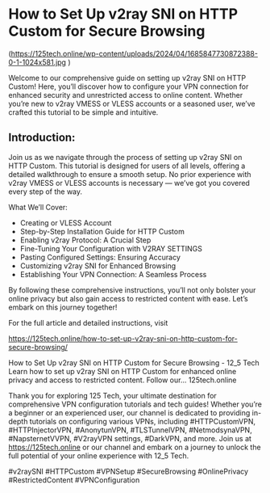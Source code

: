 # How to Set Up v2ray SNI on HTTP Custom for Secure Browsing

(https://125tech.online/wp-content/uploads/2024/04/1685847730872388-0-1-1024x581.jpg )

Welcome to our comprehensive guide on setting up v2ray SNI on HTTP Custom! Here, you’ll discover how to configure your VPN connection for enhanced security and unrestricted access to online content. Whether you’re new to v2ray VMESS or VLESS accounts or a seasoned user, we’ve crafted this tutorial to be simple and intuitive.

## Introduction:
Join us as we navigate through the process of setting up v2ray SNI on HTTP Custom. This tutorial is designed for users of all levels, offering a detailed walkthrough to ensure a smooth setup. No prior experience with v2ray VMESS or VLESS accounts is necessary — we’ve got you covered every step of the way.

What We’ll Cover:
- Creating or VLESS Account
- Step-by-Step Installation Guide for HTTP Custom
- Enabling v2ray Protocol: A Crucial Step
- Fine-Tuning Your Configuration with V2RAY SETTINGS
- Pasting Configured Settings: Ensuring Accuracy
- Customizing v2ray SNI for Enhanced Browsing
- Establishing Your VPN Connection: A Seamless Process

By following these comprehensive instructions, you’ll not only bolster your online privacy but also gain access to restricted content with ease. Let’s embark on this journey together!

For the full article and detailed instructions, visit

https://125tech.online/how-to-set-up-v2ray-sni-on-http-custom-for-secure-browsing/

How to Set Up v2ray SNI on HTTP Custom for Secure Browsing - 12_5 Tech
Learn how to set up v2ray SNI on HTTP Custom for enhanced online privacy and access to restricted content. Follow our…
125tech.online

Thank you for exploring 125 Tech, your ultimate destination for comprehensive VPN configuration tutorials and tech guides! Whether you’re a beginner or an experienced user, our channel is dedicated to providing in-depth tutorials on configuring various VPNs, including #HTTPCustomVPN, #HTTPInjectorVPN, #AnonytunVPN, #TLSTunnelVPN, #NetmodsynaVPN, #NapsternetVVPN, #V2rayVPN settings, #DarkVPN, and more. Join us at https://125tech.online or our channel and embark on a journey to unlock the full potential of your online experience with 12_5 Tech.

#v2raySNI #HTTPCustom #VPNSetup #SecureBrowsing #OnlinePrivacy #RestrictedContent #VPNConfiguration
